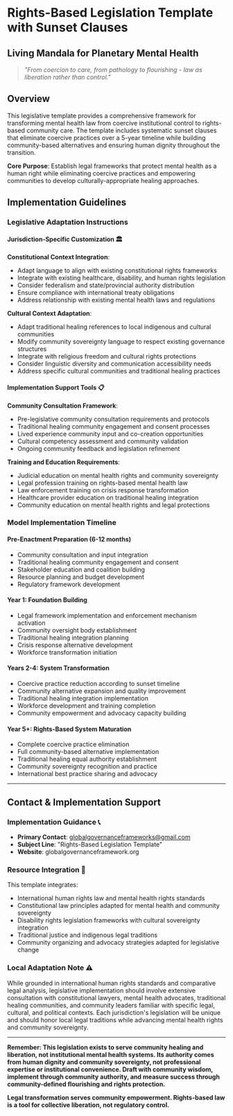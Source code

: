 # Rights-Based Legislation Template with Sunset Clauses
## Living Mandala for Planetary Mental Health

> *"From coercion to care, from pathology to flourishing - law as liberation rather than control."*

## Overview

This legislative template provides a comprehensive framework for transforming mental health law from coercive institutional control to rights-based community care. The template includes systematic sunset clauses that eliminate coercive practices over a 5-year timeline while building community-based alternatives and ensuring human dignity throughout the transition.

**Core Purpose**: Establish legal frameworks that protect mental health as a human right while eliminating coercive practices and empowering communities to develop culturally-appropriate healing approaches.

## Implementation Guidelines

### Legislative Adaptation Instructions

#### **Jurisdiction-Specific Customization** 🏛️

**Constitutional Context Integration**:
- Adapt language to align with existing constitutional rights frameworks
- Integrate with existing healthcare, disability, and human rights legislation
- Consider federalism and state/provincial authority distribution
- Ensure compliance with international treaty obligations
- Address relationship with existing mental health laws and regulations

**Cultural Context Adaptation**:
- Adapt traditional healing references to local indigenous and cultural communities
- Modify community sovereignty language to respect existing governance structures
- Integrate with religious freedom and cultural rights protections
- Consider linguistic diversity and communication accessibility needs
- Address specific cultural communities and traditional healing practices

#### **Implementation Support Tools** 📋

**Community Consultation Framework**:
- Pre-legislative community consultation requirements and protocols
- Traditional healing community engagement and consent processes
- Lived experience community input and co-creation opportunities
- Cultural competency assessment and community validation
- Ongoing community feedback and legislation refinement

**Training and Education Requirements**:
- Judicial education on mental health rights and community sovereignty
- Legal profession training on rights-based mental health law
- Law enforcement training on crisis response transformation
- Healthcare provider education on traditional healing integration
- Community education on mental health rights and legal protections

### Model Implementation Timeline

#### **Pre-Enactment Preparation (6-12 months)**
- Community consultation and input integration
- Traditional healing community engagement and consent
- Stakeholder education and coalition building
- Resource planning and budget development
- Regulatory framework development

#### **Year 1: Foundation Building**
- Legal framework implementation and enforcement mechanism activation
- Community oversight body establishment
- Traditional healing integration planning
- Crisis response alternative development
- Workforce transformation initiation

#### **Years 2-4: System Transformation**
- Coercive practice reduction according to sunset timeline
- Community alternative expansion and quality improvement
- Traditional healing integration implementation
- Workforce development and training completion
- Community empowerment and advocacy capacity building

#### **Year 5+: Rights-Based System Maturation**
- Complete coercive practice elimination
- Full community-based alternative implementation
- Traditional healing equal authority establishment
- Community sovereignty recognition and practice
- International best practice sharing and advocacy

---

## Contact & Implementation Support

### **Implementation Guidance** 📞
- **Primary Contact**: globalgovernanceframeworks@gmail.com
- **Subject Line**: "Rights-Based Legislation Template"
- **Website**: globalgovernanceframework.org

### **Resource Integration** 🤝
This template integrates:
- International human rights law and mental health rights standards
- Constitutional law principles adapted for mental health and community sovereignty
- Disability rights legislation frameworks with cultural sovereignty integration
- Traditional justice and indigenous legal traditions
- Community organizing and advocacy strategies adapted for legislative change

### **Local Adaptation Note** ⚠️
While grounded in international human rights standards and comparative legal analysis, legislative implementation should involve extensive consultation with constitutional lawyers, mental health advocates, traditional healing communities, and community leaders familiar with specific legal, cultural, and political contexts. Each jurisdiction's legislation will be unique and should honor local legal traditions while advancing mental health rights and community sovereignty.

---

**Remember: This legislation exists to serve community healing and liberation, not institutional mental health systems. Its authority comes from human dignity and community sovereignty, not professional expertise or institutional convenience. Draft with community wisdom, implement through community authority, and measure success through community-defined flourishing and rights protection.**

**Legal transformation serves community empowerment. Rights-based law is a tool for collective liberation, not regulatory control.**